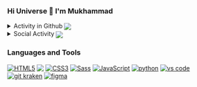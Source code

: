 ### Hi Universe 👋 I'm Mukhammad

<details>
<summary> Activity in Github <img align="center" src="https://img.icons8.com/material-outlined/24/ffffff/github.png"/> </summary>
<a href="#">
    <img align="center" alt="Mukhammad Khojiakbar's Overall GitHub Stats" src="https://github-readme-stats.vercel.app/api?username=khusanov-m&count_private=true&hide_border=true&show_icons=true&title_color=333&icon_color=111&text_color=444&bg_color=135,bdc3c7,2c3e50" />
  </a>
    
<a href="#">
    <img align="center" alt="Mukhammad Khojiakbar's Most Used Languages" src="https://github-readme-stats.vercel.app/api/top-langs/?username=khusanov-m&layout=compact&langs_count=10&hide_border=true&show_icons=true&title_color=333&icon_color=111&text_color=444&bg_color=135,bdc3c7,2c3e50" />
  </a>
</details>


<details>
<summary> Social Activity <img align="center" src="https://img.icons8.com/color/20/000000/instagram-verification-badge.png"/> </summary>

    
<a href="https://t.me/khusanov_m_r"><img align="center" src="https://github.com/khusanov-m/Khusanov-M/blob/main/content/telegram-app.gif" alt="Telegram" width="40" height="40" /></a>
<a href="https://www.instagram.com/khusanov.m.r/"><img align="center" src="https://github.com/khusanov-m/Khusanov-M/blob/main/content/instagram.gif" alt="Instagram" width="45" height="45" /></a>

</details>


### Languages and Tools

<a href="https://icons8.com/icon/20909/html-5"><img align="center" alt="HTML5" src="https://img.icons8.com/color/40/000000/html-5--v1.png" /></a>
<a href="https://icons8.com/icon/GX4iT6biRXL-/gulp"><img align="center" src="https://img.icons8.com/windows/40/db4446/gulp.png"/></a>
<a href="https://icons8.com/icon/21278/css3"><img align="center" alt="CSS3" src="https://img.icons8.com/color/40/000000/css3.png"/></a>
<a href="https://icons8.com/icon/QBqFNfPPB2Kx/sass"><img align="center" alt="Sass" src="https://img.icons8.com/color/40/000000/sass.png"/></a>
<a href="https://icons8.com/icon/108784/javascript"><img align="center" alt="JavaScript" src="https://img.icons8.com/color/40/000000/javascript.png"/></a>
<a href="https://icons8.com/icon/13441/python"><img align="center" alt="python" src="https://img.icons8.com/color/40/000000/python.png"/></a>
<a href="https://icons8.com/icon/0OQR1FYCuA9f/visual-studio-code-2019"><img align="center" alt="vs code" src="https://img.icons8.com/fluent/40/000000/visual-studio-code-2019.png"/></a>
<a href="https://icons8.com/icon/_kEYrgSh426O/gitkraken"><img align="center" alt="git kraken" src="https://img.icons8.com/windows/40/179085/gitkraken.png"/></a>
<a href="https://icons8.com/icon/zfHRZ6i1Wg0U/figma"><img align="center" alt="figma" src="https://img.icons8.com/color/35/000000/figma.png"/></a>
